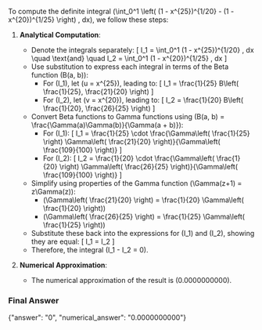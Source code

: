 To compute the definite integral \(\int_0^1 \left( (1 - x^{25})^{1/20} - (1 - x^{20})^{1/25} \right) \, dx\), we follow these steps:

1. **Analytical Computation**:
   - Denote the integrals separately:
     \[
     I_1 = \int_0^1 (1 - x^{25})^{1/20} \, dx \quad \text{and} \quad I_2 = \int_0^1 (1 - x^{20})^{1/25} \, dx
     \]
   - Use substitution to express each integral in terms of the Beta function \(B(a, b)\):
     - For \(I_1\), let \(u = x^{25}\), leading to:
       \[
       I_1 = \frac{1}{25} B\left( \frac{1}{25}, \frac{21}{20} \right)
       \]
     - For \(I_2\), let \(v = x^{20}\), leading to:
       \[
       I_2 = \frac{1}{20} B\left( \frac{1}{20}, \frac{26}{25} \right)
       \]
   - Convert Beta functions to Gamma functions using \(B(a, b) = \frac{\Gamma(a)\Gamma(b)}{\Gamma(a + b)}\):
     - For \(I_1\):
       \[
       I_1 = \frac{1}{25} \cdot \frac{\Gamma\left( \frac{1}{25} \right) \Gamma\left( \frac{21}{20} \right)}{\Gamma\left( \frac{109}{100} \right)}
       \]
     - For \(I_2\):
       \[
       I_2 = \frac{1}{20} \cdot \frac{\Gamma\left( \frac{1}{20} \right) \Gamma\left( \frac{26}{25} \right)}{\Gamma\left( \frac{109}{100} \right)}
       \]
   - Simplify using properties of the Gamma function \(\Gamma(z+1) = z\Gamma(z)\):
     - \(\Gamma\left( \frac{21}{20} \right) = \frac{1}{20} \Gamma\left( \frac{1}{20} \right)\)
     - \(\Gamma\left( \frac{26}{25} \right) = \frac{1}{25} \Gamma\left( \frac{1}{25} \right)\)
   - Substitute these back into the expressions for \(I_1\) and \(I_2\), showing they are equal:
     \[
     I_1 = I_2
     \]
   - Therefore, the integral \(I_1 - I_2 = 0\).

2. **Numerical Approximation**:
   - The numerical approximation of the result is \(0.0000000000\).

### Final Answer
{"answer": "0", "numerical_answer": "0.0000000000"}